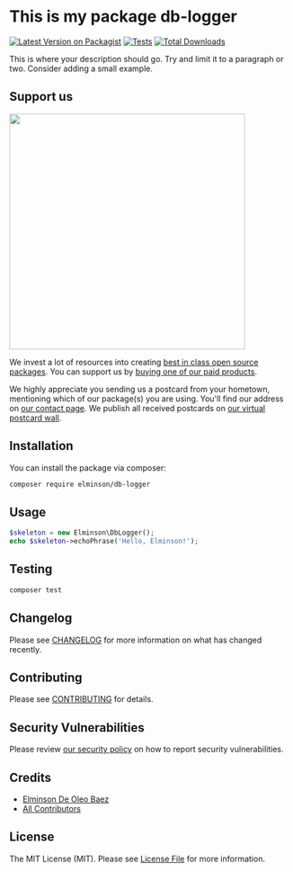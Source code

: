 # This is my package db-logger

[![Latest Version on Packagist](https://img.shields.io/packagist/v/elminson/db-logger.svg?style=flat-square)](https://packagist.org/packages/elminson/db-logger)
[![Tests](https://img.shields.io/github/actions/workflow/status/elminson/db-logger/run-tests.yml?branch=main&label=tests&style=flat-square)](https://github.com/elminson/db-logger/actions/workflows/run-tests.yml)
[![Total Downloads](https://img.shields.io/packagist/dt/elminson/db-logger.svg?style=flat-square)](https://packagist.org/packages/elminson/db-logger)

This is where your description should go. Try and limit it to a paragraph or two. Consider adding a small example.

## Support us

[<img src="https://github-ads.s3.eu-central-1.amazonaws.com/db-logger.jpg?t=1" width="419px" />](https://spatie.be/github-ad-click/db-logger)

We invest a lot of resources into creating [best in class open source packages](https://spatie.be/open-source). You can support us by [buying one of our paid products](https://spatie.be/open-source/support-us).

We highly appreciate you sending us a postcard from your hometown, mentioning which of our package(s) you are using. You'll find our address on [our contact page](https://spatie.be/about-us). We publish all received postcards on [our virtual postcard wall](https://spatie.be/open-source/postcards).

## Installation

You can install the package via composer:

```bash
composer require elminson/db-logger
```

## Usage

```php
$skeleton = new Elminson\DbLogger();
echo $skeleton->echoPhrase('Hello, Elminson!');
```

## Testing

```bash
composer test
```

## Changelog

Please see [CHANGELOG](CHANGELOG.md) for more information on what has changed recently.

## Contributing

Please see [CONTRIBUTING](https://github.com/spatie/.github/blob/main/CONTRIBUTING.md) for details.

## Security Vulnerabilities

Please review [our security policy](../../security/policy) on how to report security vulnerabilities.

## Credits

- [Elminson De Oleo Baez](https://github.com/elminson)
- [All Contributors](../../contributors)

## License

The MIT License (MIT). Please see [License File](LICENSE.md) for more information.
